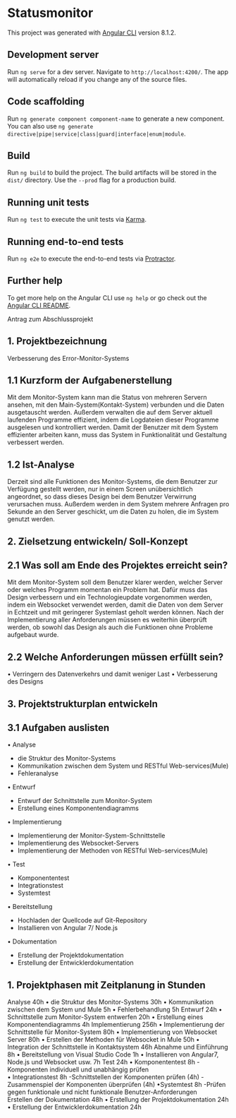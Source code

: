 # Statusmonitor

This project was generated with [Angular CLI](https://github.com/angular/angular-cli) version 8.1.2.

## Development server

Run `ng serve` for a dev server. Navigate to `http://localhost:4200/`. The app will automatically reload if you change any of the source files.

## Code scaffolding

Run `ng generate component component-name` to generate a new component. You can also use `ng generate directive|pipe|service|class|guard|interface|enum|module`.

## Build

Run `ng build` to build the project. The build artifacts will be stored in the `dist/` directory. Use the `--prod` flag for a production build.

## Running unit tests

Run `ng test` to execute the unit tests via [Karma](https://karma-runner.github.io).

## Running end-to-end tests

Run `ng e2e` to execute the end-to-end tests via [Protractor](http://www.protractortest.org/).

## Further help

To get more help on the Angular CLI use `ng help` or go check out the [Angular CLI README](https://github.com/angular/angular-cli/blob/master/README.md).



Antrag zum Abschlussprojekt

## 1.	Projektbezeichnung

Verbesserung des Error-Monitor-Systems

## 1.1	Kurzform der Aufgabenerstellung

Mit dem Monitor-System kann man die Status von mehreren Servern ansehen, mit den Main-System(Kontakt-System) verbunden und die Daten ausgetauscht werden. Außerdem verwalten die auf dem Server aktuell laufenden Programme effizient, indem die Logdateien dieser Programme ausgelesen und kontrolliert werden. Damit der Benutzer mit dem System effizienter arbeiten kann, muss das System in Funktionalität und Gestaltung verbessert werden.

## 1.2	Ist-Analyse

Derzeit sind alle Funktionen des Monitor-Systems, die dem Benutzer zur Verfügung gestellt werden, nur in einem Screen unübersichtlich angeordnet, so dass dieses Design bei dem Benutzer Verwirrung verursachen muss. Außerdem werden in dem System mehrere Anfragen pro Sekunde an den Server geschickt, um die Daten zu holen, die im System genutzt werden. 

## 2.	Zielsetzung entwickeln/ Soll-Konzept

## 2.1	Was soll am Ende des Projektes erreicht sein?

Mit dem Monitor-System soll dem Benutzer klarer werden, welcher Server oder welches Programm momentan ein Problem hat. Dafür muss das Design verbessern und ein Technologieupdate vorgenommen werden, indem ein Websocket verwendet werden, damit die Daten von dem Server in Echtzeit und mit geringerer Systemlast geholt werden können.
Nach der Implementierung aller Anforderungen müssen es weiterhin überprüft werden, ob sowohl das Design als auch die Funktionen ohne Probleme aufgebaut wurde.


## 2.2	Welche Anforderungen müssen erfüllt sein?

• Verringern des Datenverkehrs und damit weniger Last
• Verbesserung des Designs

## 3.	Projektstrukturplan entwickeln

## 3.1	Aufgaben auslisten

• Analyse
-	die Struktur des Monitor-Systems 
-	Kommunikation zwischen dem System und RESTful Web-services(Mule)
-	Fehleranalyse

• Entwurf
-	Entwurf der Schnittstelle zum Monitor-System
-	Erstellung eines Komponentendiagramms

• Implementierung
-	Implementierung der Monitor-System-Schnittstelle 
-	Implementierung des Websocket-Servers
-	Implementierung der Methoden von RESTful Web-services(Mule)

• Test
-	Komponententest
-	Integrationstest
-	Systemtest

• Bereitstellung
-	Hochladen der Quellcode auf Git-Repository
-	Installieren von Angular 7/ Node.js

• Dokumentation
-	Erstellung der Projektdokumentation
-	Erstellung der Entwicklerdokumentation

                        
                                                                                                                                                       



## 1.	Projektphasen mit Zeitplanung in Stunden
Analyse	40h
• die Struktur des Monitor-Systems	30h
• Kommunikation zwischen dem System und Mule	5h
• Fehlerbehandlung	5h
Entwurf	24h
• Schnittstelle zum Monitor-System entwerfen	20h
• Erstellung eines Komponentendiagramms	4h
Implementierung	256h
• Implementierung der Schnittstelle für Monitor-System	80h
• Implementierung von Websocket Server 	80h
• Erstellen der Methoden für Websocket in Mule	50h
• Integration der Schnittstelle in Kontaktsystem	46h
Abnahme und Einführung	8h
• Bereitstellung von Visual Studio Code	1h
• Installieren von Angular7, Node.js und Websocket usw.	7h
Test	24h
• Komponententest	8h
      -Komponenten individuell und unabhängig prüfen	
• Integrationstest	8h
      -Schnittstellen der Komponenten prüfen	(4h)
      -Zusammenspiel der Komponenten überprüfen	(4h)
•Systemtest	8h
      -Prüfen gegen funktionale und nicht funktionale Benutzer-Anforderungen	
Erstellen der Dokumentation	48h
• Erstellung der Projektdokumentation	24h
• Erstellung der Entwicklerdokumentation	24h










 
